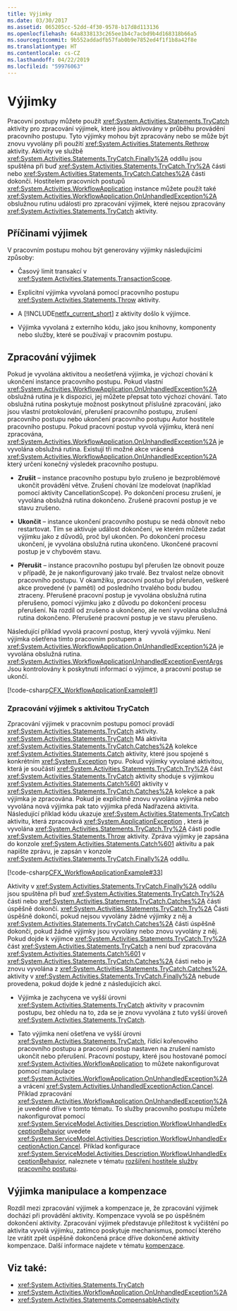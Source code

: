 ```yaml
---
title: Výjimky
ms.date: 03/30/2017
ms.assetid: 065205cc-52dd-4f30-9578-b17d8d113136
ms.openlocfilehash: 64a8338133c265ee1b4c7acbd9b4d168318b66a5
ms.sourcegitcommit: 9b552addadfb57fab0b9e7852ed4f1f1b8a42f8e
ms.translationtype: HT
ms.contentlocale: cs-CZ
ms.lasthandoff: 04/22/2019
ms.locfileid: "59976063"
---
```

# <a name="exceptions"></a>Výjimky
Pracovní postupy můžete použít <xref:System.Activities.Statements.TryCatch> aktivity pro zpracování výjimek, které jsou aktivovány v průběhu provádění pracovního postupu. Tyto výjimky mohou být zpracovány nebo se může být znovu vyvolány při použití <xref:System.Activities.Statements.Rethrow> aktivity. Aktivity ve službě <xref:System.Activities.Statements.TryCatch.Finally%2A> oddílu jsou spuštěna při buď <xref:System.Activities.Statements.TryCatch.Try%2A> části nebo <xref:System.Activities.Statements.TryCatch.Catches%2A> části dokončí. Hostitelem pracovních postupů <xref:System.Activities.WorkflowApplication> instance můžete použít také <xref:System.Activities.WorkflowApplication.OnUnhandledException%2A> obslužnou rutinu události pro zpracování výjimek, které nejsou zpracovány <xref:System.Activities.Statements.TryCatch> aktivity.  
  
## <a name="causes-of-exceptions"></a>Příčinami výjimek  
 V pracovním postupu mohou být generovány výjimky následujícími způsoby:  
  
-   Časový limit transakcí v <xref:System.Activities.Statements.TransactionScope>.  
  
-   Explicitní výjimka vyvolaná pomocí pracovního postupu <xref:System.Activities.Statements.Throw> aktivity.  
  
-   A [!INCLUDE[netfx_current_short](../../../includes/netfx-current-short-md.md)] z aktivity došlo k výjimce.  
  
-   Výjimka vyvolaná z externího kódu, jako jsou knihovny, komponenty nebo služby, které se používají v pracovním postupu.  
  
## <a name="handling-exceptions"></a>Zpracování výjimek  
 Pokud je vyvolána aktivitou a neošetřená výjimka, je výchozí chování k ukončení instance pracovního postupu. Pokud vlastní <xref:System.Activities.WorkflowApplication.OnUnhandledException%2A> obslužná rutina je k dispozici, jej můžete přepsat toto výchozí chování. Tato obslužná rutina poskytuje možnost poskytnout příslušné zpracování, jako jsou vlastní protokolování, přerušení pracovního postupu, zrušení pracovního postupu nebo ukončení pracovního postupu Autor hostitele pracovního postupu.  Pokud pracovní postup vyvolá výjimku, která není zpracována, <xref:System.Activities.WorkflowApplication.OnUnhandledException%2A> je vyvolána obslužná rutina. Existují tři možné akce vrácená <xref:System.Activities.WorkflowApplication.OnUnhandledException%2A> který určení konečný výsledek pracovního postupu.  
  
-   **Zrušit** – instance pracovního postupu bylo zrušeno je bezproblémové ukončit provádění větve. Zrušení chování lze modelovat (například pomocí aktivity CancellationScope). Po dokončení procesu zrušení, je vyvolána obslužná rutina dokončeno. Zrušené pracovní postup je ve stavu zrušeno.  
  
-   **Ukončit** – instance ukončení pracovního postupu se nedá obnovit nebo restartovat.  Tím se aktivuje událost dokončení, ve kterém můžete zadat výjimku jako z důvodů, proč byl ukončen. Po dokončení procesu ukončení, je vyvolána obslužná rutina ukončeno. Ukončené pracovní postup je v chybovém stavu.  
  
-   **Přerušit** – instance pracovního postupu byl přerušen lze obnovit pouze v případě, že je nakonfigurovaný jako trvalé.  Bez trvalost nelze obnovit pracovního postupu.  V okamžiku, pracovní postup byl přerušen, veškeré akce provedené (v paměti) od posledního trvalého bodu budou ztraceny. Přerušené pracovní postup je vyvolána obslužná rutina přerušeno, pomocí výjimku jako z důvodu po dokončení procesu přerušení. Na rozdíl od zrušeno a ukončeno, ale není vyvolána obslužná rutina dokončeno. Přerušené pracovní postup je ve stavu přerušeno.  
  
 Následující příklad vyvolá pracovní postup, který vyvolá výjimku. Není výjimka ošetřena tímto pracovním postupem a <xref:System.Activities.WorkflowApplication.OnUnhandledException%2A> je vyvolána obslužná rutina. <xref:System.Activities.WorkflowApplicationUnhandledExceptionEventArgs> Jsou kontrolovány k poskytnutí informací o výjimce, a pracovní postup se ukončí.  
  
 [!code-csharp[CFX_WorkflowApplicationExample#1](~/samples/snippets/csharp/VS_Snippets_CFX/cfx_workflowapplicationexample/cs/program.cs#1)]  
  
### <a name="handling-exceptions-with-the-trycatch-activity"></a>Zpracování výjimek s aktivitou TryCatch  
 Zpracování výjimek v pracovním postupu pomocí provádí <xref:System.Activities.Statements.TryCatch> aktivity. <xref:System.Activities.Statements.TryCatch> Má aktivita <xref:System.Activities.Statements.TryCatch.Catches%2A> kolekce <xref:System.Activities.Statements.Catch> aktivity, které jsou spojené s konkrétním <xref:System.Exception> typu. Pokud výjimky vyvolané aktivitou, která je součástí <xref:System.Activities.Statements.TryCatch.Try%2A> část <xref:System.Activities.Statements.TryCatch> aktivity shoduje s výjimkou <xref:System.Activities.Statements.Catch%601> aktivity v <xref:System.Activities.Statements.TryCatch.Catches%2A> kolekce a pak výjimka je zpracována. Pokud je explicitně znovu vyvolána výjimka nebo vyvolána nová výjimka pak tato výjimka předá Nadřazená aktivita. Následující příklad kódu ukazuje <xref:System.Activities.Statements.TryCatch> aktivitu, která zpracovává <xref:System.ApplicationException> , která je vyvolána <xref:System.Activities.Statements.TryCatch.Try%2A> části podle <xref:System.Activities.Statements.Throw> aktivity. Zpráva výjimky je zapsána do konzole <xref:System.Activities.Statements.Catch%601> aktivitu a pak napište zprávu, je zapsán v konzole <xref:System.Activities.Statements.TryCatch.Finally%2A> oddílu.  
  
 [!code-csharp[CFX_WorkflowApplicationExample#33](~/samples/snippets/csharp/VS_Snippets_CFX/cfx_workflowapplicationexample/cs/program.cs#33)]  
  
 Aktivity v <xref:System.Activities.Statements.TryCatch.Finally%2A> oddílu jsou spuštěna při buď <xref:System.Activities.Statements.TryCatch.Try%2A> části nebo <xref:System.Activities.Statements.TryCatch.Catches%2A> části úspěšně dokončí. <xref:System.Activities.Statements.TryCatch.Try%2A> Části úspěšně dokončí, pokud nejsou vyvolány žádné výjimky z něj a <xref:System.Activities.Statements.TryCatch.Catches%2A> části úspěšně dokončí, pokud žádné výjimky jsou vyvolány nebo znovu vyvolány z něj. Pokud dojde k výjimce <xref:System.Activities.Statements.TryCatch.Try%2A> část <xref:System.Activities.Statements.TryCatch> a není buď zpracována <xref:System.Activities.Statements.Catch%601> v <xref:System.Activities.Statements.TryCatch.Catches%2A> části nebo je znovu vyvolána z <xref:System.Activities.Statements.TryCatch.Catches%2A>, aktivity v <xref:System.Activities.Statements.TryCatch.Finally%2A> nebude provedena, pokud dojde k jedné z následujících akcí.  
  
-   Výjimka je zachycena ve vyšší úrovni <xref:System.Activities.Statements.TryCatch> aktivity v pracovním postupu, bez ohledu na to, zda se je znovu vyvolána z tuto vyšší úroveň <xref:System.Activities.Statements.TryCatch>.  
  
-   Tato výjimka není ošetřena ve vyšší úrovni <xref:System.Activities.Statements.TryCatch>, řídící kořenového pracovního postupu a pracovní postup nastaven na zrušení namísto ukončit nebo přerušení. Pracovní postupy, které jsou hostované pomocí <xref:System.Activities.WorkflowApplication> to můžete nakonfigurovat pomocí manipulace <xref:System.Activities.WorkflowApplication.OnUnhandledException%2A> a vrácení <xref:System.Activities.UnhandledExceptionAction.Cancel>. Příklad zpracování <xref:System.Activities.WorkflowApplication.OnUnhandledException%2A> je uvedené dříve v tomto tématu. To služby pracovního postupu můžete nakonfigurovat pomocí <xref:System.ServiceModel.Activities.Description.WorkflowUnhandledExceptionBehavior> uvedete <xref:System.ServiceModel.Activities.Description.WorkflowUnhandledExceptionAction.Cancel>. Příklad konfigurace <xref:System.ServiceModel.Activities.Description.WorkflowUnhandledExceptionBehavior>, naleznete v tématu [rozšíření hostitele služby pracovního postupu](../wcf/feature-details/workflow-service-host-extensibility.md).  
  
## <a name="exception-handling-versus-compensation"></a>Výjimka manipulace a kompenzace  
 Rozdíl mezi zpracování výjimek a kompenzace je, že zpracování výjimek dochází při provádění aktivity. Kompenzace vyvolá se po úspěšném dokončení aktivity. Zpracování výjimek představuje příležitost k vyčištění po aktivita vyvolá výjimku, zatímco poskytuje mechanismus, pomocí kterého lze vrátit zpět úspěšně dokončená práce dříve dokončené aktivity kompenzace. Další informace najdete v tématu [kompenzace](compensation.md).  
  
## <a name="see-also"></a>Viz také:

- <xref:System.Activities.Statements.TryCatch>
- <xref:System.Activities.WorkflowApplication.OnUnhandledException%2A>
- <xref:System.Activities.Statements.CompensableActivity>
